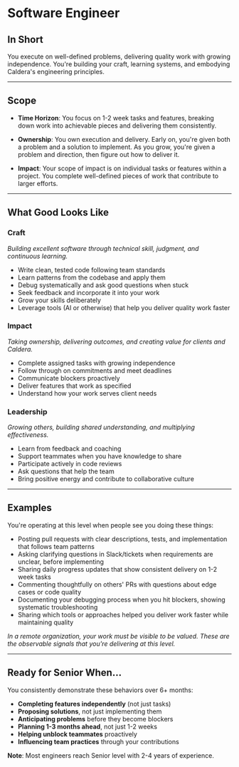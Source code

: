 # Software Engineer

## In Short

You execute on well-defined problems, delivering quality work with growing independence. You're building your craft, learning systems, and embodying Caldera's engineering principles.

---

## Scope

- **Time Horizon**: You focus on 1-2 week tasks and features, breaking down work into achievable pieces and delivering them consistently.

- **Ownership**: You own execution and delivery. Early on, you're given both a problem and a solution to implement. As you grow, you're given a problem and direction, then figure out how to deliver it.

- **Impact**: Your scope of impact is on individual tasks or features within a project. You complete well-defined pieces of work that contribute to larger efforts.

---

## What Good Looks Like

### Craft
*Building excellent software through technical skill, judgment, and continuous learning.*

- Write clean, tested code following team standards
- Learn patterns from the codebase and apply them
- Debug systematically and ask good questions when stuck
- Seek feedback and incorporate it into your work
- Grow your skills deliberately
- Leverage tools (AI or otherwise) that help you deliver quality work faster

### Impact
*Taking ownership, delivering outcomes, and creating value for clients and Caldera.*

- Complete assigned tasks with growing independence
- Follow through on commitments and meet deadlines
- Communicate blockers proactively
- Deliver features that work as specified
- Understand how your work serves client needs

### Leadership
*Growing others, building shared understanding, and multiplying effectiveness.*

- Learn from feedback and coaching
- Support teammates when you have knowledge to share
- Participate actively in code reviews
- Ask questions that help the team
- Bring positive energy and contribute to collaborative culture

---

## Examples

You're operating at this level when people see you doing these things:

- Posting pull requests with clear descriptions, tests, and implementation that follows team patterns
- Asking clarifying questions in Slack/tickets when requirements are unclear, before implementing
- Sharing daily progress updates that show consistent delivery on 1-2 week tasks
- Commenting thoughtfully on others' PRs with questions about edge cases or code quality
- Documenting your debugging process when you hit blockers, showing systematic troubleshooting
- Sharing which tools or approaches helped you deliver work faster while maintaining quality

*In a remote organization, your work must be visible to be valued. These are the observable signals that you're delivering at this level.*

---

## Ready for Senior When...

You consistently demonstrate these behaviors over 6+ months:

- **Completing features independently** (not just tasks)
- **Proposing solutions**, not just implementing them
- **Anticipating problems** before they become blockers
- **Planning 1-3 months ahead**, not just 1-2 weeks
- **Helping unblock teammates** proactively
- **Influencing team practices** through your contributions

**Note**: Most engineers reach Senior level with 2-4 years of experience.

